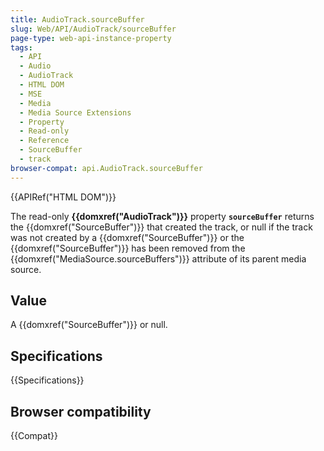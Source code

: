 ```yaml
---
title: AudioTrack.sourceBuffer
slug: Web/API/AudioTrack/sourceBuffer
page-type: web-api-instance-property
tags:
  - API
  - Audio
  - AudioTrack
  - HTML DOM
  - MSE
  - Media
  - Media Source Extensions
  - Property
  - Read-only
  - Reference
  - SourceBuffer
  - track
browser-compat: api.AudioTrack.sourceBuffer
---
```


{{APIRef("HTML DOM")}}

The read-only **{{domxref("AudioTrack")}}**
property **`sourceBuffer`** returns the
{{domxref("SourceBuffer")}} that created the track, or null if the track was not
created by a {{domxref("SourceBuffer")}} or the {{domxref("SourceBuffer")}} has been
removed from the {{domxref("MediaSource.sourceBuffers")}} attribute of its parent
media source.

## Value

A {{domxref("SourceBuffer")}} or null.

## Specifications

{{Specifications}}

## Browser compatibility

{{Compat}}
